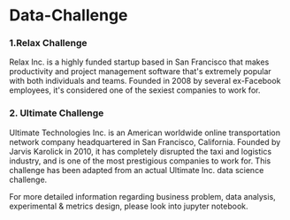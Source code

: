 # Data-Challenge

### 1.Relax Challenge <br>

Relax Inc. is a highly funded startup based in San Francisco that makes productivity and project management software that's extremely popular with both individuals and teams. Founded in 2008 by several ex-Facebook employees, it's considered one of the sexiest companies to work for.

### 2. Ultimate Challenge <br>

Ultimate Technologies Inc. is an American worldwide online transportation network company headquartered in San Francisco, California. Founded by Jarvis Karolick in 2010, it has completely disrupted the taxi and logistics industry, and is one of the most prestigious companies to work for. This challenge has been adapted from an actual Ultimate Inc. data science challenge.

For more detailed information regarding business problem, data analysis, experimental & metrics design, please look into jupyter notebook.


